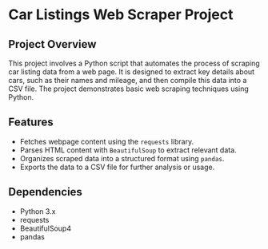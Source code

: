 # Car Listings Web Scraper Project

## Project Overview
This project involves a Python script that automates the process of scraping car listing data from a web page. It is designed to extract key details about cars, such as their names and mileage, and then compile this data into a CSV file. The project demonstrates basic web scraping techniques using Python.

## Features
- Fetches webpage content using the `requests` library.
- Parses HTML content with `BeautifulSoup` to extract relevant data.
- Organizes scraped data into a structured format using `pandas`.
- Exports the data to a CSV file for further analysis or usage.
  
## Dependencies
- Python 3.x
- requests
- BeautifulSoup4
- pandas
